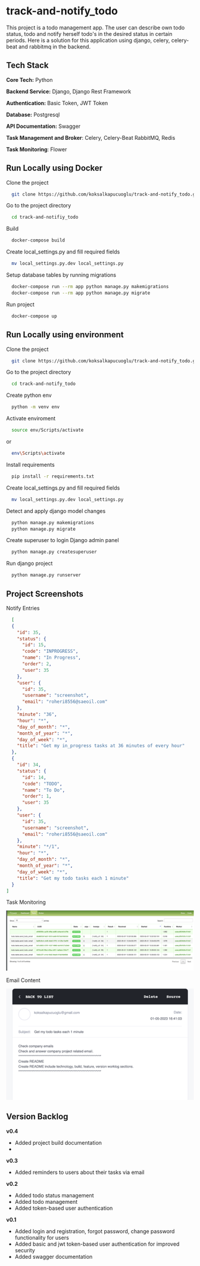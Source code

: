 # track-and-notify_todo
This project is a todo management app. The user can describe own todo status, todo and 
notify herself todo's in the desired status in certain periods. Here is a solution for this application using django, 
celery, celery-beat and rabbitmq in the backend.

## Tech Stack

**Core Tech:** Python

**Backend Service:** Django, Django Rest Framework

**Authentication:** Basic Token, JWT Token

**Database:** Postgresql

**API Documentation:** Swagger

**Task Management and Broker**: Celery, Celery-Beat RabbitMQ, Redis

**Task Monitoring**: Flower

## Run Locally using Docker

Clone the project

```bash
  git clone https://github.com/koksalkapucuoglu/track-and-notify_todo.git
```

Go to the project directory

```bash
  cd track-and-notifiy_todo
```

Build

```bash
  docker-compose build
```

Create local_settings.py and fill required fields

```bash
  mv local_settings.py.dev local_settings.py
```

Setup database tables by running migrations

```bash
  docker-compose run --rm app python manage.py makemigrations
  docker-compose run --rm app python manage.py migrate
```

Run project

```bash
  docker-compose up
```

## Run Locally using environment

Clone the project

```bash
  git clone https://github.com/koksalkapucuoglu/track-and-notify_todo.git
```

Go to the project directory

```bash
  cd track-and-notify_todo
```

Create python env

```bash
  python -m venv env
```

Activate enviroment

```bash
  source env/Scripts/activate
```

or

```bash
  env\Scripts\activate
```

Install requirements

```bash
  pip install -r requirements.txt
```

Create local_settings.py and fill required fields

```bash
  mv local_settings.py.dev local_settings.py
```

Detect and apply django model changes

```bash
  python manage.py makemigrations
  python manage.py migrate
```

Create superuser to login Django admin panel

```bash
  python manage.py createsuperuser
```

Run django project

```bash
  python manage.py runserver
```

## Project Screenshots

Notify Entries

```json
  [
  {
    "id": 35,
    "status": {
      "id": 15,
      "code": "INPROGRESS",
      "name": "In Progress",
      "order": 2,
      "user": 35
    },
    "user": {
      "id": 35,
      "username": "screenshot",
      "email": "roheri8556@saeoil.com"
    },
    "minute": "36",
    "hour": "*",
    "day_of_month": "*",
    "month_of_year": "*",
    "day_of_week": "*",
    "title": "Get my in_progress tasks at 36 minutes of every hour"
  },
  {
    "id": 34,
    "status": {
      "id": 14,
      "code": "TODO",
      "name": "To Do",
      "order": 1,
      "user": 35
    },
    "user": {
      "id": 35,
      "username": "screenshot",
      "email": "roheri8556@saeoil.com"
    },
    "minute": "*/1",
    "hour": "*",
    "day_of_month": "*",
    "month_of_year": "*",
    "day_of_week": "*",
    "title": "Get my todo tasks each 1 minute"
  }
]
```

Task Monitoring

![Task Monitoring](https://github.com/koksalkapucuoglu/track-and-notify_todo/blob/master/ss/flower.png?raw=true)

Email Content

![Task Monitoring](https://github.com/koksalkapucuoglu/track-and-notify_todo/blob/master/ss/email.png?raw=true)

## Version Backlog
**v0.4**
- Added project build documentation
- 
**v0.3**
- Added reminders to users about their tasks via email

**v0.2**
- Added todo status management
- Added todo management
- Added token-based user authentication

**v0.1**
- Added login and registration, forgot password, change password functionality for users
- Added basic and jwt token-based user authentication for improved security
- Added swagger documentation